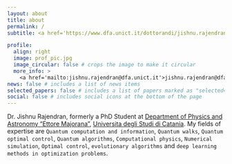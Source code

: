 ```yaml
---
layout: about
title: about
permalink: /
subtitle: <a href='https://www.dfa.unict.it/dottorandi/jishnu.rajendran'>Affiliations</a>.Universita degli Studi di Catania

profile:
  align: right
  image: prof_pic.jpg
  image_circular: false # crops the image to make it circular
  more_info: >
    <a href='mailto:jishnu.rajendran@dfa.unict.it'>jishnu.rajendran@dfa.unict.it</a>
news: false # includes a list of news items
selected_papers: false # includes a list of papers marked as "selected={true}"
social: false # includes social icons at the bottom of the page
---
```

Dr. Jishnu Rajendran, formerly a PhD Student at [Department of Physics and Astronomy &ldquo;Ettore Majorana&rdquo;](http://www.dfa.unict.it/en), [Universita degli Studi di Catania](https://www.unict.it/en). My fields of expertise are `Quantum computation and information`, `Quantum walks`, `Quantum optimal control`, `Quantum algorithms`, `Computational physics`, `Numerical simulation`, `Optimal control`, `evolutionary algorithms` and `deep learning methods in optimization problems`.
